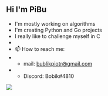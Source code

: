 ## Hi I'm PiBu

- I'm mostly working on algorithms
- I'm creating Python and Go projects
- I really like to challenge myself in C
- 
- 📫 How to reach me: 
- - mail: bublikpiotr@gmail.com
- - Discord: Bobik#4810

<img align="left" src="https://github-readme-stats.vercel.app/api/top-langs/?username=pibuxd&theme=onedark&layout=compact&hide=Vim script" />
